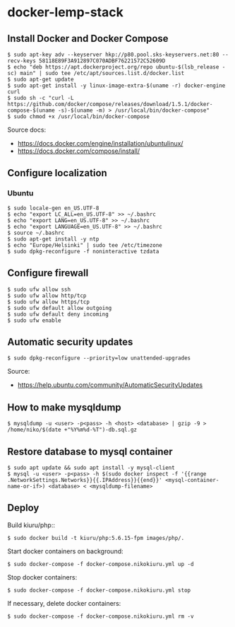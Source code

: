 # docker-lemp-stack

## Install Docker and Docker Compose

	$ sudo apt-key adv --keyserver hkp://p80.pool.sks-keyservers.net:80 --recv-keys 58118E89F3A912897C070ADBF76221572C52609D
	$ echo "deb https://apt.dockerproject.org/repo ubuntu-$(lsb_release -sc) main" | sudo tee /etc/apt/sources.list.d/docker.list
	$ sudo apt-get update
	$ sudo apt-get install -y linux-image-extra-$(uname -r) docker-engine curl
	$ sudo sh -c "curl -L https://github.com/docker/compose/releases/download/1.5.1/docker-compose-$(uname -s)-$(uname -m) > /usr/local/bin/docker-compose"
	$ sudo chmod +x /usr/local/bin/docker-compose

Source docs:
- https://docs.docker.com/engine/installation/ubuntulinux/
- https://docs.docker.com/compose/install/

## Configure localization

### Ubuntu

	$ sudo locale-gen en_US.UTF-8
	$ echo "export LC_ALL=en_US.UTF-8" >> ~/.bashrc
	$ echo "export LANG=en_US.UTF-8" >> ~/.bashrc
	$ echo "export LANGUAGE=en_US.UTF-8" >> ~/.bashrc
	$ source ~/.bashrc
	$ sudo apt-get install -y ntp
	$ echo "Europe/Helsinki" | sudo tee /etc/timezone
	$ sudo dpkg-reconfigure -f noninteractive tzdata

## Configure firewall

	$ sudo ufw allow ssh
	$ sudo ufw allow http/tcp
	$ sudo ufw allow https/tcp
	$ sudo ufw default allow outgoing
	$ sudo ufw default deny incoming
	$ sudo ufw enable

## Automatic security updates

	$ sudo dpkg-reconfigure --priority=low unattended-upgrades

Source:
- https://help.ubuntu.com/community/AutomaticSecurityUpdates

## How to make mysqldump

	$ mysqldump -u <user> -p<pass> -h <host> <database> | gzip -9 > /home/niko/$(date +"%Y%m%d-%T")-db.sql.gz

## Restore database to mysql container

	$ sudo apt update && sudo apt install -y mysql-client
	$ mysql -u <user> -p<pass> -h $(sudo docker inspect -f '{{range .NetworkSettings.Networks}}{{.IPAddress}}{{end}}' <mysql-container-name-or-if>) <database> < <mysqldump-filename>

## Deploy

Build kiuru/php:<tag>:

	$ sudo docker build -t kiuru/php:5.6.15-fpm images/php/.

Start docker containers on background:

	$ sudo docker-compose -f docker-compose.nikokiuru.yml up -d

Stop docker containers:

	$ sudo docker-compose -f docker-compose.nikokiuru.yml stop

If necessary, delete docker containers:

	$ sudo docker-compose -f docker-compose.nikokiuru.yml rm -v
